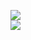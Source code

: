 [![](https://img.shields.io/badge/Made%20With-Github%20Spray-lightgrey.svg?style=for-the-badge&logo=github)](https://github.com/Annihil/github-spray#3365)  
[![](https://i.imgur.com/2DrTn0Z.gif)](https://github.com/Annihil/github-spray)